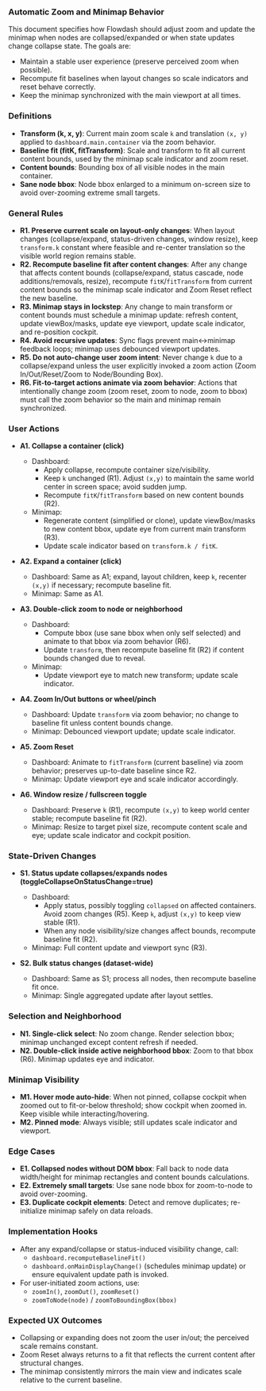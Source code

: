 ### Automatic Zoom and Minimap Behavior

This document specifies how Flowdash should adjust zoom and update the minimap when nodes are collapsed/expanded or when state updates change collapse state. The goals are:
- Maintain a stable user experience (preserve perceived zoom when possible).
- Recompute fit baselines when layout changes so scale indicators and reset behave correctly.
- Keep the minimap synchronized with the main viewport at all times.

### Definitions
- **Transform (k, x, y)**: Current main zoom scale `k` and translation `(x, y)` applied to `dashboard.main.container` via the zoom behavior.
- **Baseline fit (fitK, fitTransform)**: Scale and transform to fit all current content bounds, used by the minimap scale indicator and zoom reset.
- **Content bounds**: Bounding box of all visible nodes in the main container.
- **Sane node bbox**: Node bbox enlarged to a minimum on-screen size to avoid over-zooming extreme small targets.

### General Rules
- **R1. Preserve current scale on layout-only changes**: When layout changes (collapse/expand, status-driven changes, window resize), keep `transform.k` constant where feasible and re-center translation so the visible world region remains stable.
- **R2. Recompute baseline fit after content changes**: After any change that affects content bounds (collapse/expand, status cascade, node additions/removals, resize), recompute `fitK`/`fitTransform` from current content bounds so the minimap scale indicator and Zoom Reset reflect the new baseline.
- **R3. Minimap stays in lockstep**: Any change to main transform or content bounds must schedule a minimap update: refresh content, update viewBox/masks, update eye viewport, update scale indicator, and re-position cockpit.
- **R4. Avoid recursive updates**: Sync flags prevent main↔minimap feedback loops; minimap uses debounced viewport updates.
- **R5. Do not auto-change user zoom intent**: Never change `k` due to a collapse/expand unless the user explicitly invoked a zoom action (Zoom In/Out/Reset/Zoom to Node/Bounding Box).
- **R6. Fit-to-target actions animate via zoom behavior**: Actions that intentionally change zoom (zoom reset, zoom to node, zoom to bbox) must call the zoom behavior so the main and minimap remain synchronized.

### User Actions

- **A1. Collapse a container (click)**
  - Dashboard:
    - Apply collapse, recompute container size/visibility.
    - Keep `k` unchanged (R1). Adjust `(x,y)` to maintain the same world center in screen space; avoid sudden jump.
    - Recompute `fitK`/`fitTransform` based on new content bounds (R2).
  - Minimap:
    - Regenerate content (simplified or clone), update viewBox/masks to new content bbox, update eye from current main transform (R3).
    - Update scale indicator based on `transform.k / fitK`.

- **A2. Expand a container (click)**
  - Dashboard: Same as A1; expand, layout children, keep `k`, recenter `(x,y)` if necessary; recompute baseline fit.
  - Minimap: Same as A1.

- **A3. Double-click zoom to node or neighborhood**
  - Dashboard:
    - Compute bbox (use sane bbox when only self selected) and animate to that bbox via zoom behavior (R6).
    - Update `transform`, then recompute baseline fit (R2) if content bounds changed due to reveal.
  - Minimap:
    - Update viewport eye to match new transform; update scale indicator.

- **A4. Zoom In/Out buttons or wheel/pinch**
  - Dashboard: Update `transform` via zoom behavior; no change to baseline fit unless content bounds change.
  - Minimap: Debounced viewport update; update scale indicator.

- **A5. Zoom Reset**
  - Dashboard: Animate to `fitTransform` (current baseline) via zoom behavior; preserves up-to-date baseline since R2.
  - Minimap: Update viewport eye and scale indicator accordingly.

- **A6. Window resize / fullscreen toggle**
  - Dashboard: Preserve `k` (R1), recompute `(x,y)` to keep world center stable; recompute baseline fit (R2).
  - Minimap: Resize to target pixel size, recompute content scale and eye; update scale indicator and cockpit position.

### State-Driven Changes

- **S1. Status update collapses/expands nodes (toggleCollapseOnStatusChange=true)**
  - Dashboard:
    - Apply status, possibly toggling `collapsed` on affected containers. Avoid zoom changes (R5). Keep `k`, adjust `(x,y)` to keep view stable (R1).
    - When any node visibility/size changes affect bounds, recompute baseline fit (R2).
  - Minimap: Full content update and viewport sync (R3).

- **S2. Bulk status changes (dataset-wide)**
  - Dashboard: Same as S1; process all nodes, then recompute baseline fit once.
  - Minimap: Single aggregated update after layout settles.

### Selection and Neighborhood

- **N1. Single-click select**: No zoom change. Render selection bbox; minimap unchanged except content refresh if needed.
- **N2. Double-click inside active neighborhood bbox**: Zoom to that bbox (R6). Minimap updates eye and indicator.

### Minimap Visibility
- **M1. Hover mode auto-hide**: When not pinned, collapse cockpit when zoomed out to fit-or-below threshold; show cockpit when zoomed in. Keep visible while interacting/hovering.
- **M2. Pinned mode**: Always visible; still updates scale indicator and viewport.

### Edge Cases
- **E1. Collapsed nodes without DOM bbox**: Fall back to node data width/height for minimap rectangles and content bounds calculations.
- **E2. Extremely small targets**: Use sane node bbox for zoom-to-node to avoid over-zooming.
- **E3. Duplicate cockpit elements**: Detect and remove duplicates; re-initialize minimap safely on data reloads.

### Implementation Hooks
- After any expand/collapse or status-induced visibility change, call:
  - `dashboard.recomputeBaselineFit()`
  - `dashboard.onMainDisplayChange()` (schedules minimap update) or ensure equivalent update path is invoked.
- For user-initiated zoom actions, use:
  - `zoomIn()`, `zoomOut()`, `zoomReset()`
  - `zoomToNode(node)` / `zoomToBoundingBox(bbox)`

### Expected UX Outcomes
- Collapsing or expanding does not zoom the user in/out; the perceived scale remains constant.
- Zoom Reset always returns to a fit that reflects the current content after structural changes.
- The minimap consistently mirrors the main view and indicates scale relative to the current baseline.
